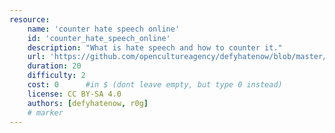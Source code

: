 ```yaml
---
resource:
    name: 'counter hate speech online'
    id: 'counter_hate_speech_online'    
    description: "What is hate speech and how to counter it."
    url: 'https://github.com/opencultureagency/defyhatenow/blob/master/CAMEROON/SocialMedia-FieldGuide/counter%20hate%20speech.pdf'
    duration: 20
    difficulty: 2
    cost: 0      #in $ (dont leave empty, but type 0 instead)
    license: CC BY-SA 4.0
    authors: [defyhatenow, r0g]
    # marker
---
```


